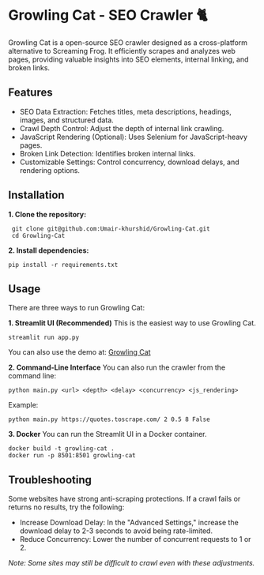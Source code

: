 # Growling Cat - SEO Crawler 🐈
Growling Cat is a open-source SEO crawler designed as a cross-platform alternative to Screaming Frog. It efficiently scrapes
and analyzes web pages, providing valuable insights into SEO elements, internal linking, and broken links.


## Features
   - SEO Data Extraction: Fetches titles, meta descriptions, headings, images, and structured data.
   - Crawl Depth Control: Adjust the depth of internal link crawling.
   - JavaScript Rendering (Optional): Uses Selenium for JavaScript-heavy pages.
   - Broken Link Detection: Identifies broken internal links.
   - Customizable Settings: Control concurrency, download delays, and rendering options.

## Installation
  **1. Clone the repository:**

  ```
   git clone git@github.com:Umair-khurshid/Growling-Cat.git
   cd Growling-Cat
   ```
 **2. Install dependencies:**
  ```
  pip install -r requirements.txt
  ```
## Usage
  There are three ways to run Growling Cat:

  **1. Streamlit UI (Recommended)**
  This is the easiest way to use Growling Cat.
 ```
 streamlit run app.py
 ```
 You can also use the demo at: [Growling Cat](https://growling-cat.streamlit.app/)

  **2. Command-Line Interface**
  You can also run the crawler from the command line:

 ```
 python main.py <url> <depth> <delay> <concurrency> <js_rendering>
 ```
 Example:

 ```
 python main.py https://quotes.toscrape.com/ 2 0.5 8 False
```
 **3. Docker**
  You can run the Streamlit UI in a Docker container.
 ```
 docker build -t growling-cat .
 docker run -p 8501:8501 growling-cat
```

## Troubleshooting
  Some websites have strong anti-scraping protections. If a crawl fails or returns no results, try the following:
   - Increase Download Delay: In the "Advanced Settings," increase the download delay to 2-3 seconds to avoid being
     rate-limited.
   - Reduce Concurrency: Lower the number of concurrent requests to 1 or 2.
   
 *Note: Some sites may still be difficult to crawl even with these adjustments.*

